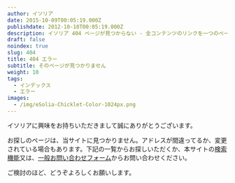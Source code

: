 ```yaml
---
author: イソリア
date: 2015-10-09T00:05:19.000Z
publishdate: 2012-10-10T00:05:19.000Z
description: イソリア 404 ページが見つからない - 全コンテンツのリンクを一つのページに
draft: false
noindex: true
slug: 404
title: 404 エラー
subtitle: そのページが見つかりません
weight: 10
tags:
  - インデックス
  - エラー
images:
  - /img/eSolia-Chicklet-Color-1024px.png
---
```


イソリアに興味をお持ちいただきまして誠にありがとうございます。

お探しのページは、当サイトに見つかりません。アドレスが間違ってるか、変更されている場合もあります。下記の一覧からお探しいただくか、本サイトの[検索機能](/search)又は、[一般お問い合わせフォーム](/info-request/)からお問い合わせください。

ご検討のほど、どうぞよろしくお願いします。


